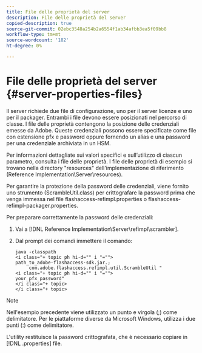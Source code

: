 ```yaml
---
title: File delle proprietà del server
description: File delle proprietà del server
copied-description: true
source-git-commit: 02ebc3548a254b2a6554f1ab34afbb3ea5f09bb8
workflow-type: tm+mt
source-wordcount: '182'
ht-degree: 0%

---
```


# File delle proprietà del server {#server-properties-files}

Il server richiede due file di configurazione, uno per il server licenze e uno per il packager. Entrambi i file devono essere posizionati nel percorso di classe. I file delle proprietà contengono la posizione delle credenziali emesse da Adobe. Queste credenziali possono essere specificate come file con estensione pfx e password oppure fornendo un alias e una password per una credenziale archiviata in un HSM.

Per informazioni dettagliate sui valori specifici e sull’utilizzo di ciascun parametro, consulta i file delle proprietà. I file delle proprietà di esempio si trovano nella directory &quot;resources&quot; dell&#39;implementazione di riferimento (Reference Implementation\Server\resources).

Per garantire la protezione della password delle credenziali, viene fornito uno strumento (ScrambleUtil.class) per crittografare la password prima che venga immessa nel file flashaccess-refimpl.properties o flashaccess-refimpl-packager.properties.

Per preparare correttamente la password delle credenziali:

1. Vai a [!DNL Reference Implementation\Server\refimpl\scrambler].
1. Dal prompt dei comandi immettere il comando:

   ```
   java -classpath  
   <i class="+ topic ph hi-d="" i "="">
   path_to_adobe-flashaccess-sdk.jar.; 
        com.adobe.flashaccess.refimpl.util.ScrambleUtil " 
   <i class="+ topic ph hi-d="" i "="">
   your_pfx_password" 
   </i class="+ topic> 
   </i class="+ topic>
   ```

>[!NOTE]
>
>Nell&#39;esempio precedente viene utilizzato un punto e virgola (;) come delimitatore. Per le piattaforme diverse da Microsoft Windows, utilizza i due punti (:) come delimitatore.

L&#39;utility restituisce la password crittografata, che è necessario copiare in [!DNL .properties] file.
